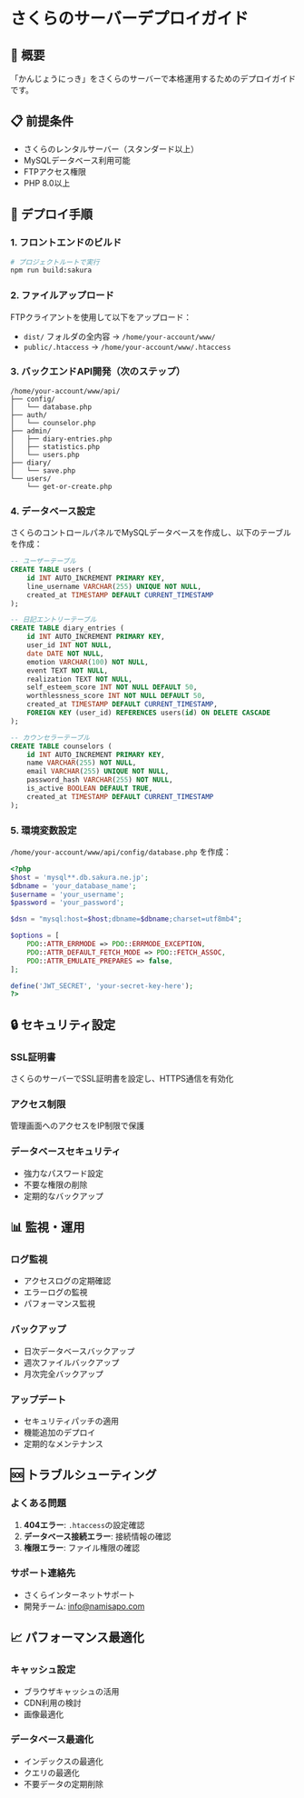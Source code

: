 # さくらのサーバーデプロイガイド

## 🎯 概要
「かんじょうにっき」をさくらのサーバーで本格運用するためのデプロイガイドです。

## 📋 前提条件
- さくらのレンタルサーバー（スタンダード以上）
- MySQLデータベース利用可能
- FTPアクセス権限
- PHP 8.0以上

## 🚀 デプロイ手順

### 1. フロントエンドのビルド
```bash
# プロジェクトルートで実行
npm run build:sakura
```

### 2. ファイルアップロード
FTPクライアントを使用して以下をアップロード：
- `dist/` フォルダの全内容 → `/home/your-account/www/`
- `public/.htaccess` → `/home/your-account/www/.htaccess`

### 3. バックエンドAPI開発（次のステップ）
```
/home/your-account/www/api/
├── config/
│   └── database.php
├── auth/
│   └── counselor.php
├── admin/
│   ├── diary-entries.php
│   ├── statistics.php
│   └── users.php
├── diary/
│   └── save.php
└── users/
    └── get-or-create.php
```

### 4. データベース設定
さくらのコントロールパネルでMySQLデータベースを作成し、以下のテーブルを作成：

```sql
-- ユーザーテーブル
CREATE TABLE users (
    id INT AUTO_INCREMENT PRIMARY KEY,
    line_username VARCHAR(255) UNIQUE NOT NULL,
    created_at TIMESTAMP DEFAULT CURRENT_TIMESTAMP
);

-- 日記エントリーテーブル
CREATE TABLE diary_entries (
    id INT AUTO_INCREMENT PRIMARY KEY,
    user_id INT NOT NULL,
    date DATE NOT NULL,
    emotion VARCHAR(100) NOT NULL,
    event TEXT NOT NULL,
    realization TEXT NOT NULL,
    self_esteem_score INT NOT NULL DEFAULT 50,
    worthlessness_score INT NOT NULL DEFAULT 50,
    created_at TIMESTAMP DEFAULT CURRENT_TIMESTAMP,
    FOREIGN KEY (user_id) REFERENCES users(id) ON DELETE CASCADE
);

-- カウンセラーテーブル
CREATE TABLE counselors (
    id INT AUTO_INCREMENT PRIMARY KEY,
    name VARCHAR(255) NOT NULL,
    email VARCHAR(255) UNIQUE NOT NULL,
    password_hash VARCHAR(255) NOT NULL,
    is_active BOOLEAN DEFAULT TRUE,
    created_at TIMESTAMP DEFAULT CURRENT_TIMESTAMP
);
```

### 5. 環境変数設定
`/home/your-account/www/api/config/database.php` を作成：

```php
<?php
$host = 'mysql**.db.sakura.ne.jp';
$dbname = 'your_database_name';
$username = 'your_username';
$password = 'your_password';

$dsn = "mysql:host=$host;dbname=$dbname;charset=utf8mb4";

$options = [
    PDO::ATTR_ERRMODE => PDO::ERRMODE_EXCEPTION,
    PDO::ATTR_DEFAULT_FETCH_MODE => PDO::FETCH_ASSOC,
    PDO::ATTR_EMULATE_PREPARES => false,
];

define('JWT_SECRET', 'your-secret-key-here');
?>
```

## 🔒 セキュリティ設定

### SSL証明書
さくらのサーバーでSSL証明書を設定し、HTTPS通信を有効化

### アクセス制限
管理画面へのアクセスをIP制限で保護

### データベースセキュリティ
- 強力なパスワード設定
- 不要な権限の削除
- 定期的なバックアップ

## 📊 監視・運用

### ログ監視
- アクセスログの定期確認
- エラーログの監視
- パフォーマンス監視

### バックアップ
- 日次データベースバックアップ
- 週次ファイルバックアップ
- 月次完全バックアップ

### アップデート
- セキュリティパッチの適用
- 機能追加のデプロイ
- 定期的なメンテナンス

## 🆘 トラブルシューティング

### よくある問題
1. **404エラー**: `.htaccess`の設定確認
2. **データベース接続エラー**: 接続情報の確認
3. **権限エラー**: ファイル権限の確認

### サポート連絡先
- さくらインターネットサポート
- 開発チーム: info@namisapo.com

## 📈 パフォーマンス最適化

### キャッシュ設定
- ブラウザキャッシュの活用
- CDN利用の検討
- 画像最適化

### データベース最適化
- インデックスの最適化
- クエリの最適化
- 不要データの定期削除